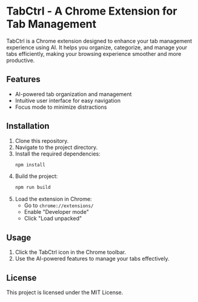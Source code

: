 # TabCtrl - A Chrome Extension for Tab Management

TabCtrl is a Chrome extension designed to enhance your tab management experience using AI. It helps you organize, categorize, and manage your tabs efficiently, making your browsing experience smoother and more productive.

## Features

- AI-powered tab organization and management
- Intuitive user interface for easy navigation
- Focus mode to minimize distractions

## Installation

1. Clone this repository.
2. Navigate to the project directory.
3. Install the required dependencies:
   ```sh
   npm install
   ```
4. Build the project:
   ```sh
   npm run build
   ```
5. Load the extension in Chrome:
   - Go to `chrome://extensions/`
   - Enable "Developer mode"
   - Click "Load unpacked" 

## Usage

1. Click the TabCtrl icon in the Chrome toolbar.
2. Use the AI-powered features to manage your tabs effectively.

## License

This project is licensed under the MIT License.
